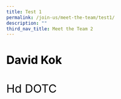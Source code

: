 ```yaml
---
title: Test 1
permalink: /join-us/meet-the-team/test1/
description: ""
third_nav_title: Meet the Team 2
---
```

<div style="color:black;font-size:30;borderRadius:8px;boxShadow:0 4px 8px 0 rgba(0,0,0,0.2)">
	<div>
		<h4><b>David Kok</b></h4>  
		<p>Hd DOTC</p>
	</div>  
</div>